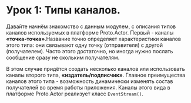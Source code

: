 # Урок 1: Типы каналов.

Давайте начнём знакомство с данным модулем, с описания типов каналов используемых в платформе Proto.Actor. Первый - каналы **«точка-точка»**.Название точно определяет характеристики каналов этого типа: они связывают одну точку (отправителя) с другой (получателем). Часто этого достаточно, но иногда нужно послать сообщение сразу не скольким получателям. 

В этом случае придётся создать несколько каналов или использовать каналы второго типа, **«издатель/подписчик»**. Главное преимущества каналов этого типа - возможность динамически изменять состав получателей во время работы приложения. Каналы этого вида в платформе Proto.Actor реализует класс  `EventStream()`.

